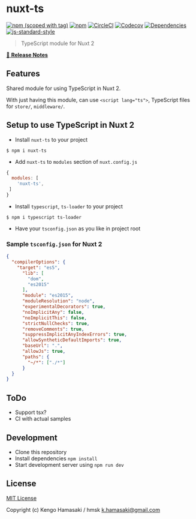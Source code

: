 # nuxt-ts
[![npm (scoped with tag)](https://img.shields.io/npm/v/nuxt-ts/latest.svg?style=flat-square)](https://npmjs.com/package/nuxt-ts)
[![npm](https://img.shields.io/npm/dt/nuxt-ts.svg?style=flat-square)](https://npmjs.com/package/nuxt-ts)
[![CircleCI](https://img.shields.io/circleci/project/github/hmsk/nuxt-ts.svg?style=flat-square)](https://circleci.com/gh/hmsk/nuxt-ts)
[![Codecov](https://img.shields.io/codecov/c/github/hmsk/nuxt-ts.svg?style=flat-square)](https://codecov.io/gh/hmsk/nuxt-ts)
[![Dependencies](https://david-dm.org/hmsk/nuxt-ts/status.svg?style=flat-square)](https://david-dm.org/hmsk/nuxt-ts)
[![js-standard-style](https://img.shields.io/badge/code_style-standard-brightgreen.svg?style=flat-square)](http://standardjs.com)

> TypeScript module for Nuxt 2

[📖 **Release Notes**](./CHANGELOG.md)

## Features

Shared module for using TypeScript in Nuxt 2.

With just having this module, can use `<script lang="ts">`, TypeScript files for `store/`, `middleware/`.

## Setup to use TypeScript in Nuxt 2

- Install `nuxt-ts` to your project

```
$ npm i nuxt-ts
```

- Add `nuxt-ts` to `modules` section of `nuxt.config.js`

```js
{
  modules: [
    'nuxt-ts',
 ]
}
```

- Install `typescript`, `ts-loader` to your project

```
$ npm i typescript ts-loader
```

- Have your `tsconfig.json` as you like in project root

### Sample `tsconfig.json` for Nuxt 2

```json
{
  "compilerOptions": {
    "target": "es5",
      "lib": [
        "dom",
        "es2015"
      ],
      "module": "es2015",
      "moduleResolution": "node",
      "experimentalDecorators": true,
      "noImplicitAny": false,
      "noImplicitThis": false,
      "strictNullChecks": true,
      "removeComments": true,
      "suppressImplicitAnyIndexErrors": true,
      "allowSyntheticDefaultImports": true,
      "baseUrl": ".",
      "allowJs": true,
      "paths": {
        "~/*": ["./*"]
      }
  }
}

```

## ToDo

- Support tsx?
- CI with actual samples

## Development

- Clone this repository
- Install dependencies `npm install`
- Start development server using `npm run dev`

## License

[MIT License](./LICENSE)

Copyright (c) Kengo Hamasaki / hmsk <k.hamasaki@gmail.com>
